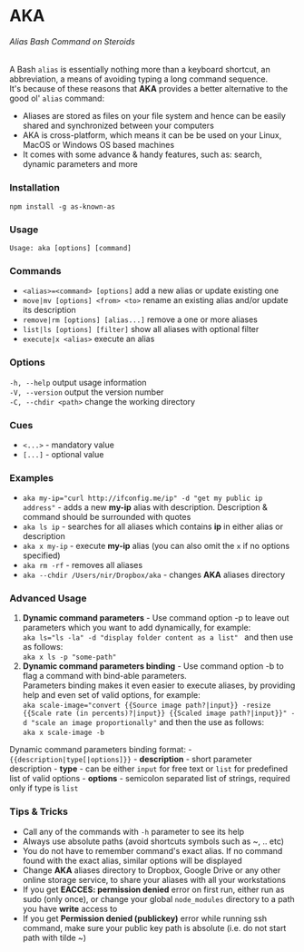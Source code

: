 # AKA

###### Alias Bash Command on Steroids

A Bash `alias` is essentially nothing more than a keyboard shortcut, an abbreviation, 
a means of avoiding typing a long command sequence.  
It's because of these reasons that **AKA** provides a better alternative to the good ol' `alias` command:
- Aliases are stored as files on your file system and hence can be easily shared and synchronized between your computers
- AKA is cross-platform, which means it can be be used on your Linux, MacOS or Windows OS based machines
- It comes with some advance & handy features, such as: search, dynamic parameters and more

### Installation
`npm install -g as-known-as`

### Usage
`Usage: aka [options] [command]`

### Commands
* `<alias>=<command> [options]`         add a new alias or update existing one  
* `move|mv [options] <from> <to>`      rename an existing alias and/or update its description
* `remove|rm [options] [alias...]`  remove a one or more aliases  
* `list|ls [options] [filter]`   show all aliases with optional filter  
* `execute|x <alias>`              execute an alias

### Options
`-h, --help`          output usage information  
`-V, --version`       output the version number  
`-C, --chdir <path>`  change the working directory  

### Cues
* `<...>` - mandatory value
* `[...]` - optional value

### Examples
* `aka my-ip="curl http://ifconfig.me/ip" -d "get my public ip address"` - adds a new **my-ip** alias
  with description. Description & command should be surrounded with quotes
* `aka ls ip` - searches for all aliases which contains **ip** in either alias or description
* `aka x my-ip` - execute **my-ip** alias (you can also omit the `x` if no options specified)
* `aka rm -rf` - removes all aliases
* `aka --chdir /Users/nir/Dropbox/aka` - changes **AKA** aliases directory

### Advanced Usage
1. **Dynamic command parameters** - Use command option -p to leave out parameters which you want to add dynamically, for example:  
`aka ls="ls -la" -d "display folder content as a list" ` and then use as follows:  
    `aka x ls -p "some-path"`
2. **Dynamic command parameters binding** - Use command option -b to flag a command with bind-able parameters.  
Parameters binding makes it even easier to execute aliases, by providing help and even set of valid options, for example:  
`aka scale-image="convert {{Source image path?|input}} -resize {{Scale rate (in percents)?|input}} {{Scaled image path?|input}}"
    -d "scale an image proportionally"`
     and then the use as follows:  
    `aka x scale-image -b`  

  Dynamic command parameters binding format:
    - `{{description|type[|options]}}`
    - **description** - short parameter description
    - **type** - can be either `input` for free text or `list` for predefined list of valid options
    - **options** - semicolon separated list of strings, required only if type is `list`

### Tips & Tricks
* Call any of the commands with `-h` parameter to see its help
* Always use absolute paths (avoid shortcuts symbols such as ~, .. etc)
* You do not have to remember command's exact alias. If no command found with the exact alias, similar options
    will be displayed
* Change **AKA** aliases directory to Dropbox, Google Drive or any other online storage service, to share your aliases
    with all your workstations
* If you get **EACCES: permission denied** error on first run, either run as sudo (only once),
    or change your global `node_modules` directory to a path you have **write** access to
* If you get **Permission denied (publickey)** error while running ssh command, make sure your public key path is
absolute (i.e. do not start path with tilde ~)